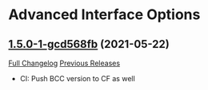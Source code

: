 # Advanced Interface Options

## [1.5.0-1-gcd568fb](https://github.com/Stanzilla/AdvancedInterfaceOptions/tree/cd568fb0c7435532e219f1486fb509b9ecd79d89) (2021-05-22)
[Full Changelog](https://github.com/Stanzilla/AdvancedInterfaceOptions/compare/1.5.0...cd568fb0c7435532e219f1486fb509b9ecd79d89) [Previous Releases](https://github.com/Stanzilla/AdvancedInterfaceOptions/releases)

- CI: Push BCC version to CF as well  